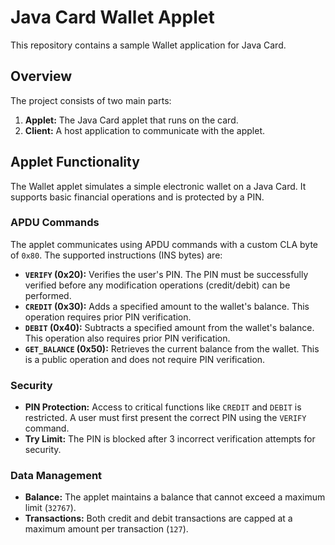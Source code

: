 # Java Card Wallet Applet

This repository contains a sample Wallet application for Java Card.

## Overview

The project consists of two main parts:
1.  **Applet:** The Java Card applet that runs on the card.
2.  **Client:** A host application to communicate with the applet.

## Applet Functionality

The Wallet applet simulates a simple electronic wallet on a Java Card. It supports basic financial operations and is protected by a PIN.

### APDU Commands

The applet communicates using APDU commands with a custom CLA byte of `0x80`. The supported instructions (INS bytes) are:

*   **`VERIFY` (0x20):** Verifies the user's PIN. The PIN must be successfully verified before any modification operations (credit/debit) can be performed.
*   **`CREDIT` (0x30):** Adds a specified amount to the wallet's balance. This operation requires prior PIN verification.
*   **`DEBIT` (0x40):** Subtracts a specified amount from the wallet's balance. This operation also requires prior PIN verification.
*   **`GET_BALANCE` (0x50):** Retrieves the current balance from the wallet. This is a public operation and does not require PIN verification.

### Security

*   **PIN Protection:** Access to critical functions like `CREDIT` and `DEBIT` is restricted. A user must first present the correct PIN using the `VERIFY` command.
*   **Try Limit:** The PIN is blocked after 3 incorrect verification attempts for security.

### Data Management

*   **Balance:** The applet maintains a balance that cannot exceed a maximum limit (`32767`).
*   **Transactions:** Both credit and debit transactions are capped at a maximum amount per transaction (`127`).

